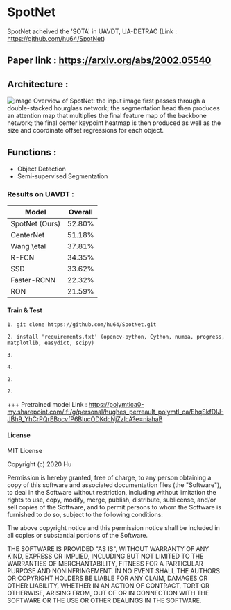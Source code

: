 # SpotNet
SpotNet acheived the 'SOTA' in UAVDT, UA-DETRAC (Link : https://github.com/hu64/SpotNet)

## Paper link : https://arxiv.org/abs/2002.05540

## Architecture : 
![image](https://user-images.githubusercontent.com/79160507/130042875-45fa0e5e-5e85-43f3-9abf-d8ddae348207.png)
Overview of SpotNet: the input image first passes through a double-stacked hourglass network; the segmentation head then produces an attention map that multiplies the final feature map of the backbone network; the final center keypoint heatmap is then produced as well as the size and coordinate offset regressions for each object.

## Functions : 
  * Object Detection
  * Semi-supervised Segmentation

### Results on UAVDT :
| Model |	Overall |
|---|---|
|SpotNet (Ours)|	52.80%|
|CenterNet	|51.18%|
|Wang \etal	|37.81%|
|R-FCN	|34.35%|
|SSD	|33.62%|
|Faster-RCNN|	22.32%|
|RON	|21.59%|

#### Train & Test 
```text
1. git clone https://github.com/hu64/SpotNet.git
```

```text
2. install 'requirements.txt' (opencv-python, Cython, numba, progress, matplotlib, easydict, scipy)
```


```text
3. 
```


```text
4. 
```


```text
2. 
```


```text
2. 
```

+++ Pretrained model Link :  https://polymtlca0-my.sharepoint.com/:f:/g/personal/hughes_perreault_polymtl_ca/EhqSkfDIJ-JBh9_YhCrPQrEBocvfP6BIucODKdcNjZzlcA?e=niahaB


#### License
MIT License

Copyright (c) 2020 Hu 

Permission is hereby granted, free of charge, to any person obtaining a copy
of this software and associated documentation files (the "Software"), to deal
in the Software without restriction, including without limitation the rights
to use, copy, modify, merge, publish, distribute, sublicense, and/or sell
copies of the Software, and to permit persons to whom the Software is
furnished to do so, subject to the following conditions:

The above copyright notice and this permission notice shall be included in all
copies or substantial portions of the Software.

THE SOFTWARE IS PROVIDED "AS IS", WITHOUT WARRANTY OF ANY KIND, EXPRESS OR
IMPLIED, INCLUDING BUT NOT LIMITED TO THE WARRANTIES OF MERCHANTABILITY,
FITNESS FOR A PARTICULAR PURPOSE AND NONINFRINGEMENT. IN NO EVENT SHALL THE
AUTHORS OR COPYRIGHT HOLDERS BE LIABLE FOR ANY CLAIM, DAMAGES OR OTHER
LIABILITY, WHETHER IN AN ACTION OF CONTRACT, TORT OR OTHERWISE, ARISING FROM,
OUT OF OR IN CONNECTION WITH THE SOFTWARE OR THE USE OR OTHER DEALINGS IN THE
SOFTWARE.
